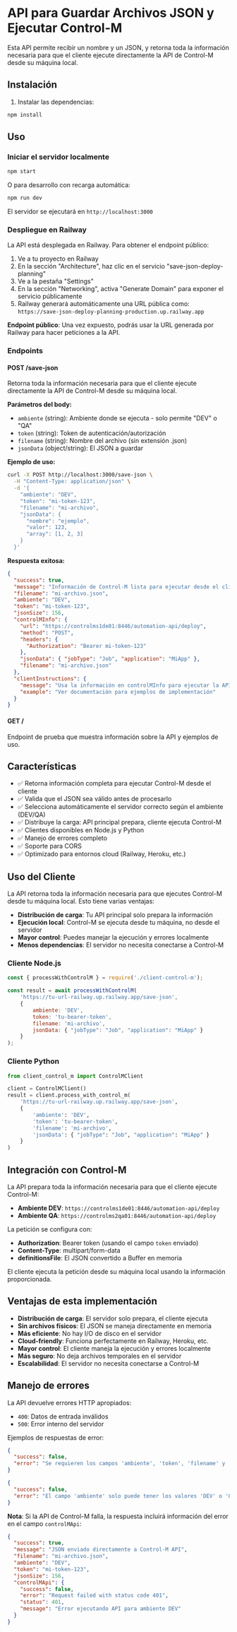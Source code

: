 # API para Guardar Archivos JSON y Ejecutar Control-M

Esta API permite recibir un nombre y un JSON, y retorna toda la información necesaria para que el cliente ejecute directamente la API de Control-M desde su máquina local.

## Instalación

1. Instalar las dependencias:
```bash
npm install
```

## Uso

### Iniciar el servidor localmente

```bash
npm start
```

O para desarrollo con recarga automática:
```bash
npm run dev
```

El servidor se ejecutará en `http://localhost:3000`

### Despliegue en Railway

La API está desplegada en Railway. Para obtener el endpoint público:

1. Ve a tu proyecto en Railway
2. En la sección "Architecture", haz clic en el servicio "save-json-deploy-planning"
3. Ve a la pestaña "Settings"
4. En la sección "Networking", activa "Generate Domain" para exponer el servicio públicamente
5. Railway generará automáticamente una URL pública como: `https://save-json-deploy-planning-production.up.railway.app`

**Endpoint público**: Una vez expuesto, podrás usar la URL generada por Railway para hacer peticiones a la API.

### Endpoints

#### POST /save-json

Retorna toda la información necesaria para que el cliente ejecute directamente la API de Control-M desde su máquina local.

**Parámetros del body:**
- `ambiente` (string): Ambiente donde se ejecuta - solo permite "DEV" o "QA"
- `token` (string): Token de autenticación/autorización
- `filename` (string): Nombre del archivo (sin extensión .json)
- `jsonData` (object/string): El JSON a guardar

**Ejemplo de uso:**

```bash
curl -X POST http://localhost:3000/save-json \
  -H "Content-Type: application/json" \
  -d '{
    "ambiente": "DEV",
    "token": "mi-token-123",
    "filename": "mi-archivo",
    "jsonData": {
      "nombre": "ejemplo",
      "valor": 123,
      "array": [1, 2, 3]
    }
  }'
```

**Respuesta exitosa:**
```json
{
  "success": true,
  "message": "Información de Control-M lista para ejecutar desde el cliente",
  "filename": "mi-archivo.json",
  "ambiente": "DEV",
  "token": "mi-token-123",
  "jsonSize": 156,
  "controlMInfo": {
    "url": "https://controlms1de01:8446/automation-api/deploy",
    "method": "POST",
    "headers": {
      "Authorization": "Bearer mi-token-123"
    },
    "jsonData": { "jobType": "Job", "application": "MiApp" },
    "filename": "mi-archivo.json"
  },
  "clientInstructions": {
    "message": "Usa la información en controlMInfo para ejecutar la API de Control-M desde tu máquina local",
    "example": "Ver documentación para ejemplos de implementación"
  }
}
```

#### GET /

Endpoint de prueba que muestra información sobre la API y ejemplos de uso.

## Características

- ✅ Retorna información completa para ejecutar Control-M desde el cliente
- ✅ Valida que el JSON sea válido antes de procesarlo
- ✅ Selecciona automáticamente el servidor correcto según el ambiente (DEV/QA)
- ✅ Distribuye la carga: API principal prepara, cliente ejecuta Control-M
- ✅ Clientes disponibles en Node.js y Python
- ✅ Manejo de errores completo
- ✅ Soporte para CORS
- ✅ Optimizado para entornos cloud (Railway, Heroku, etc.)

## Uso del Cliente

La API retorna toda la información necesaria para que ejecutes Control-M desde tu máquina local. Esto tiene varias ventajas:

- **Distribución de carga**: Tu API principal solo prepara la información
- **Ejecución local**: Control-M se ejecuta desde tu máquina, no desde el servidor
- **Mayor control**: Puedes manejar la ejecución y errores localmente
- **Menos dependencias**: El servidor no necesita conectarse a Control-M

### Cliente Node.js

```javascript
const { processWithControlM } = require('./client-control-m');

const result = await processWithControlM(
    'https://tu-url-railway.up.railway.app/save-json',
    {
        ambiente: 'DEV',
        token: 'tu-bearer-token',
        filename: 'mi-archivo',
        jsonData: { "jobType": "Job", "application": "MiApp" }
    }
);
```

### Cliente Python

```python
from client_control_m import ControlMClient

client = ControlMClient()
result = client.process_with_control_m(
    'https://tu-url-railway.up.railway.app/save-json',
    {
        'ambiente': 'DEV',
        'token': 'tu-bearer-token',
        'filename': 'mi-archivo',
        'jsonData': { "jobType": "Job", "application": "MiApp" }
    }
)
```

## Integración con Control-M

La API prepara toda la información necesaria para que el cliente ejecute Control-M:

- **Ambiente DEV**: `https://controlms1de01:8446/automation-api/deploy`
- **Ambiente QA**: `https://controlms2qa01:8446/automation-api/deploy`

La petición se configura con:
- **Authorization**: Bearer token (usando el campo `token` enviado)
- **Content-Type**: multipart/form-data
- **definitionsFile**: El JSON convertido a Buffer en memoria

El cliente ejecuta la petición desde su máquina local usando la información proporcionada.

## Ventajas de esta implementación

- **Distribución de carga**: El servidor solo prepara, el cliente ejecuta
- **Sin archivos físicos**: El JSON se maneja directamente en memoria
- **Más eficiente**: No hay I/O de disco en el servidor
- **Cloud-friendly**: Funciona perfectamente en Railway, Heroku, etc.
- **Mayor control**: El cliente maneja la ejecución y errores localmente
- **Más seguro**: No deja archivos temporales en el servidor
- **Escalabilidad**: El servidor no necesita conectarse a Control-M

## Manejo de errores

La API devuelve errores HTTP apropiados:

- `400`: Datos de entrada inválidos
- `500`: Error interno del servidor

Ejemplos de respuestas de error:
```json
{
  "success": false,
  "error": "Se requieren los campos 'ambiente', 'token', 'filename' y 'jsonData'"
}
```

```json
{
  "success": false,
  "error": "El campo 'ambiente' solo puede tener los valores 'DEV' o 'QA'"
}
```

**Nota**: Si la API de Control-M falla, la respuesta incluirá información del error en el campo `controlMApi`:

```json
{
  "success": true,
  "message": "JSON enviado directamente a Control-M API",
  "filename": "mi-archivo.json",
  "ambiente": "DEV",
  "token": "mi-token-123",
  "jsonSize": 156,
  "controlMApi": {
    "success": false,
    "error": "Request failed with status code 401",
    "status": 401,
    "message": "Error ejecutando API para ambiente DEV"
  }
}
```
